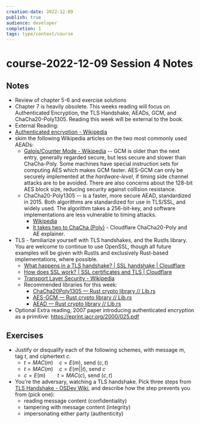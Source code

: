 ```yaml
---
creation-date: 2022-12-09
publish: true
audience: developer
completion: 1
tags: type/context/course
---
```

# course-2022-12-09 Session 4 Notes
## Notes
- Review of chapter 5-6 and exercise solutions
- Chapter 7 is heavily obsolete. This weeks reading will focus on Authenticated Encryption, the TLS Handshake, AEADs, GCM, and ChaCha20-Poly1305. Reading this week will be external to the book.
- External Reading:
- [Authenticated encryption - Wikipedia](https://en.wikipedia.org/wiki/Authenticated_encryption)
- skim the following Wikipedia articles on the two most commonly used AEADs:
    - [Galois/Counter Mode - Wikipedia](https://en.wikipedia.org/wiki/Galois/Counter_Mode) -- GCM is older than the next entry, generally regarded secure, but less secure and slower than ChaCha-Poly. Some machines have special instruction sets for computing AES which makes GCM faster. AES-GCM can only be securely implemented at the *hardware-level*, if timing side channel attacks are to be avoided. There are also concerns about the 128-bit AES block size, reducing security against collision resistance.
    - ChaCha20-Poly1305 -- is a faster, more secure AEAD, standardized in 2015. Both algorithms are standardized for use in TLS/SSL, and widely used. The algorithm takes a 256-bit-key, and software implementations are less vulnerable to timing attacks.
        - [Wikipedia](https://en.wikipedia.org/wiki/ChaCha20-Poly1305)
        - [It takes two to ChaCha (Poly)](https://blog.cloudflare.com/it-takes-two-to-chacha-poly/) - Cloudflare ChaCha20-Poly and AE explainer.
-  TLS - familiarize yourself with TLS handshakes, and the Rustls library. You are welcome to continue to use OpenSSL, though all future examples will be given with Rustls and exclusively Rust-based implementations, where possible.
    - [What happens in a TLS handshake? | SSL handshake | Cloudflare](https://www.cloudflare.com/learning/ssl/what-happens-in-a-tls-handshake/)
    - [How does SSL work? | SSL certificates and TLS | Cloudflare](https://www.cloudflare.com/learning/ssl/how-does-ssl-work/)
    - [Transport Layer Security - Wikipedia](https://en.wikipedia.org/wiki/Transport_Layer_Security#TLS_1.0)
    - Recommended libraries for this week:
        - [ChaCha20Poly1305 — Rust crypto library // Lib.rs](https://lib.rs/crates/chacha20poly1305)
        - [AES-GCM — Rust crypto library // Lib.rs](https://lib.rs/crates/aes-gcm)
        - [AEAD — Rust crypto library // Lib.rs](https://lib.rs/crates/aead)
- Optional Extra reading, 2007 paper introducing authenticated encryption as a primitive: https://eprint.iacr.org/2000/025.pdf

## Exercises
- Justify or disqualify each of the following schemes, with message $m$, tag $t$, and ciphertext $c$.
    - $t=MAC(m)\quad c=E(m)$, send $(c,t)$
    - $t = MAC(m)\quad c = E(m||t)$, send $c$
    - $c=E(m)\qquad t=MAC(c)$, send $(c,t)$
- You're the adversary, watching a TLS handshake. Pick three steps from [TLS Handshake - OSDev Wiki](https://wiki.osdev.org/TLS_Handshake#Handshake_Overview), and describe how the step prevents you from (pick one):
    - reading message content (confidentiality)
    - tampering with message content (integrity)
    - impersonating either party (authenticity)
